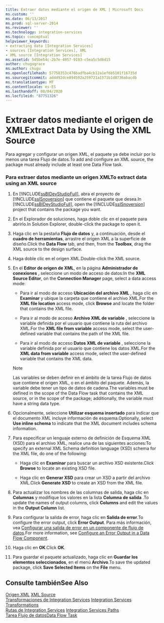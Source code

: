 ```yaml
---
title: Extraer datos mediante el origen de XML | Microsoft Docs
ms.custom: ''
ms.date: 06/13/2017
ms.prod: sql-server-2014
ms.reviewer: ''
ms.technology: integration-services
ms.topic: conceptual
helpviewer_keywords:
- extracting data [Integration Services]
- sources [Integration Services], XML
- XML source [Integration Services]
ms.assetid: 5d5be54c-2b7e-4957-9193-c5ea5c5d6d15
author: chugugrace
ms.author: chugu
ms.openlocfilehash: 57758353c476badfba4cb12a1ef6b5101f16735d
ms.sourcegitcommit: ad4d92dce894592a259721a1571b1d8736abacdb
ms.translationtype: MT
ms.contentlocale: es-ES
ms.lasthandoff: 08/04/2020
ms.locfileid: "87751326"
---
```

# <a name="extract-data-by-using-the-xml-source"></a><span data-ttu-id="78b33-102">Extraer datos mediante el origen de XML</span><span class="sxs-lookup"><span data-stu-id="78b33-102">Extract Data by Using the XML Source</span></span>
  <span data-ttu-id="78b33-103">Para agregar y configurar un origen XML, el paquete ya debe incluir por lo menos una tarea Flujo de datos.</span><span class="sxs-lookup"><span data-stu-id="78b33-103">To add and configure an XML source, the package must already include at least one Data Flow task.</span></span>  
  
### <a name="to-extract-data-using-an-xml-source"></a><span data-ttu-id="78b33-104">Para extraer datos mediante un origen XML</span><span class="sxs-lookup"><span data-stu-id="78b33-104">To extract data using an XML source</span></span>  
  
1.  <span data-ttu-id="78b33-105">En [!INCLUDE[ssBIDevStudioFull](../../includes/ssbidevstudiofull-md.md)], abra el proyecto de [!INCLUDE[ssISnoversion](../../includes/ssisnoversion-md.md)] que contiene el paquete que desea.</span><span class="sxs-lookup"><span data-stu-id="78b33-105">In [!INCLUDE[ssBIDevStudioFull](../../includes/ssbidevstudiofull-md.md)], open the [!INCLUDE[ssISnoversion](../../includes/ssisnoversion-md.md)] project that contains the package you want.</span></span>  
  
2.  <span data-ttu-id="78b33-106">En el Explorador de soluciones, haga doble clic en el paquete para abrirlo.</span><span class="sxs-lookup"><span data-stu-id="78b33-106">In Solution Explorer, double-click the package to open it.</span></span>  
  
3.  <span data-ttu-id="78b33-107">Haga clic en la pestaña **Flujo de datos** y, a continuación, desde el **cuadro de herramientas**, arrastre el origen XML a la superficie de diseño.</span><span class="sxs-lookup"><span data-stu-id="78b33-107">Click the **Data Flow** tab, and then, from the **Toolbox**, drag the XML source to the design surface.</span></span>  
  
4.  <span data-ttu-id="78b33-108">Haga doble clic en el origen XML.</span><span class="sxs-lookup"><span data-stu-id="78b33-108">Double-click the XML source.</span></span>  
  
5.  <span data-ttu-id="78b33-109">En el **Editor de origen de XML**, en la página **Administrador de conexiones** , seleccione un modo de acceso de datos:</span><span class="sxs-lookup"><span data-stu-id="78b33-109">In the **XML Source Editor**, on the **Connection Manager** page, select a data access mode:</span></span>  
  
    -   <span data-ttu-id="78b33-110">Para ir al modo de acceso **Ubicación del archivo XML** , haga clic en **Examinar** y ubique la carpeta que contiene el archivo XML.</span><span class="sxs-lookup"><span data-stu-id="78b33-110">For the **XML file location** access mode, click **Browse** and locate the folder that contains the XML file.</span></span>  
  
    -   <span data-ttu-id="78b33-111">Para ir al modo de acceso **Archivo XML de variable** , seleccione la variable definida por el usuario que contiene la ruta del archivo XML.</span><span class="sxs-lookup"><span data-stu-id="78b33-111">For the **XML file from variable** access mode, select the user-defined variable that contains the path of the XML file.</span></span>  
  
    -   <span data-ttu-id="78b33-112">Para ir al modo de acceso **Datos XML de variable** , seleccione la variable definida por el usuario que contiene los datos XML.</span><span class="sxs-lookup"><span data-stu-id="78b33-112">For the **XML data from variable** access mode, select the user-defined variable that contains the XML data.</span></span>  
  
    > [!NOTE]  
    >  <span data-ttu-id="78b33-113">Las variables se deben definir en el ámbito de la tarea Flujo de datos que contiene el origen XML, o en el ámbito del paquete. Además, la variable debe tener un tipo de datos de cadena.</span><span class="sxs-lookup"><span data-stu-id="78b33-113">The variables must be defined in the scope of the Data Flow task that contains the XML source, or in the scope of the package; additionally, the variable must have a string data type.</span></span>  
  
6.  <span data-ttu-id="78b33-114">Opcionalmente, seleccione **Utilizar esquema insertado** para indicar que el documento XML incluye información de esquema.</span><span class="sxs-lookup"><span data-stu-id="78b33-114">Optionally, select **Use inline schema** to indicate that the XML document includes schema information.</span></span>  
  
7.  <span data-ttu-id="78b33-115">Para especificar un lenguaje externo de definición de Esquema XML (XSD) para el archivo XML, realice una de las siguientes acciones:</span><span class="sxs-lookup"><span data-stu-id="78b33-115">To specify an external XML Schema definition language (XSD) schema for the XML file, do one of the following:</span></span>  
  
    -   <span data-ttu-id="78b33-116">Haga clic en **Examinar** para buscar un archivo XSD existente.</span><span class="sxs-lookup"><span data-stu-id="78b33-116">Click **Browse** to locate an existing XSD file.</span></span>  
  
    -   <span data-ttu-id="78b33-117">Haga clic en **Generar XSD** para crear un XSD a partir del archivo XML.</span><span class="sxs-lookup"><span data-stu-id="78b33-117">Click **Generate XSD** to create an XSD from the XML file.</span></span>  
  
8.  <span data-ttu-id="78b33-118">Para actualizar los nombres de las columnas de salida, haga clic en **Columnas** y modifique los valores en la lista **Columna de salida** .</span><span class="sxs-lookup"><span data-stu-id="78b33-118">To update the names of output columns, click **Columns** and edit the values in the **Output Column** list.</span></span>  
  
9. <span data-ttu-id="78b33-119">Para configurar la salida de error, haga clic en **Salida de error**.</span><span class="sxs-lookup"><span data-stu-id="78b33-119">To configure the error output, click **Error Output**.</span></span> <span data-ttu-id="78b33-120">Para más información, vea [Configurar una salida de error en un componente de flujo de datos](../configure-an-error-output-in-a-data-flow-component.md).</span><span class="sxs-lookup"><span data-stu-id="78b33-120">For more information, see [Configure an Error Output in a Data Flow Component](../configure-an-error-output-in-a-data-flow-component.md).</span></span>  
  
10. <span data-ttu-id="78b33-121">Haga clic en **OK**.</span><span class="sxs-lookup"><span data-stu-id="78b33-121">Click **OK**.</span></span>  
  
11. <span data-ttu-id="78b33-122">Para guardar el paquete actualizado, haga clic en **Guardar los elementos seleccionados**, en el menú **Archivo**.</span><span class="sxs-lookup"><span data-stu-id="78b33-122">To save the updated package, click **Save Selected Items** on the **File** menu.</span></span>  
  
## <a name="see-also"></a><span data-ttu-id="78b33-123">Consulte también</span><span class="sxs-lookup"><span data-stu-id="78b33-123">See Also</span></span>  
 <span data-ttu-id="78b33-124">[Origen XML](xml-source.md) </span><span class="sxs-lookup"><span data-stu-id="78b33-124">[XML Source](xml-source.md) </span></span>  
 <span data-ttu-id="78b33-125">[Transformaciones de Integration Services](transformations/integration-services-transformations.md) </span><span class="sxs-lookup"><span data-stu-id="78b33-125">[Integration Services Transformations](transformations/integration-services-transformations.md) </span></span>  
 <span data-ttu-id="78b33-126">[Rutas de Integration Services](integration-services-paths.md) </span><span class="sxs-lookup"><span data-stu-id="78b33-126">[Integration Services Paths](integration-services-paths.md) </span></span>  
 [<span data-ttu-id="78b33-127">Tarea Flujo de datos</span><span class="sxs-lookup"><span data-stu-id="78b33-127">Data Flow Task</span></span>](../control-flow/data-flow-task.md)  
  
  

